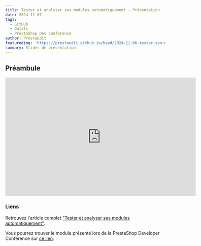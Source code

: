 ```yaml
---
title: Tester et analyser ses modules automatiquement - Présentation
date: 2024-11-07
tags:
  - GitHub
  - Outils
  - PrestaShop Dev Conference
author: PrestaEdit
featuredimg: 'https://prestaedit.github.io/head/2024-11-06-tester-son-module-via-ci-cd.png'
summary: Slides de présentation
---
```


## Préambule

<iframe src="https://docs.google.com/presentation/d/e/2PACX-1vQGNoBAeCEVnaK02WsKzg5qcTDFicP-z6oP49OHxKEyK64AVD8eZAAy8iQLlFOnlElGMTIPNbI_te9s/embed?start=false&loop=false&delayms=3000" frameborder="0" width="600" height="374" allowfullscreen="true" mozallowfullscreen="true" webkitallowfullscreen="true"></iframe>

### Liens

Retrouvez l'article complet ["Tester et analyser ses modules automatiquement"](https://prestaedit.github.io/2024/11/06/tester-son-module-via-ci-cd/).

Vous pourrez trouver le module présenté lors de la PrestaShop Developer Conference sur [ce lien](https://github.com/PrestaEdit/modulenine).
